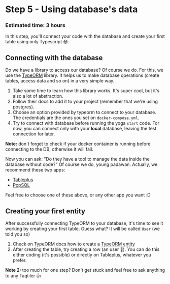 # Step 5 - Using database's data
### Estimated time: 3 hours

In this step, you'll connect your code with the database and create your first table using only Typescript 😎.

## Connecting with the database

Do we have a library to access our database? Of course we do. For this, we use the [TypeORM](https://typeorm.io/#/) library. It helps us to make database operations (create tables, access data and so on) in a very simple way.

1. Take some time to learn how this library works. It's super cool, but it's also a lot of abstraction.
1. Follow their docs to add it to your project (remember that we're using postgres).
1. Choose an option provided by typeorm to connect to your database. The credentials are the ones you set on `docker-compose.yml`.
1. Try to connect with database before running the yoga `start` code. For now, you can connect only with your **local** database, leaving the test connection for later.

**Note:** don't forget to check if your docker container is running before connecting to the DB, otherwise it will fail.

Now you can ask: "Do they have a tool to manage the data inside the database without code?" Of course we do, young padawan. Actually, we recommend these two apps:
- [Tableplus](https://tableplus.io/)
- [PopSQL](https://popsql.com/)

Feel free to choose one of these above, or any other app you want :D

## Creating your first entity

After successfully connecting TypeORM to your database, it's time to see it working by creating your first table. Guess what? It will be called `User` (we told you so)

1. Check on TypeORM docs how to create a [TypeORM entity](https://github.com/typeorm/typeorm/blob/master/docs/entities.md#what-is-entity)
1. After creating the table, try creating a row (an user 🙆‍). You can do this either coding (it's possible) or directly on Tableplus, whatever you prefer.

**Note 2:** too much for one step? Don't get stuck and feel free to ask anything to any Taqtiler 👍
